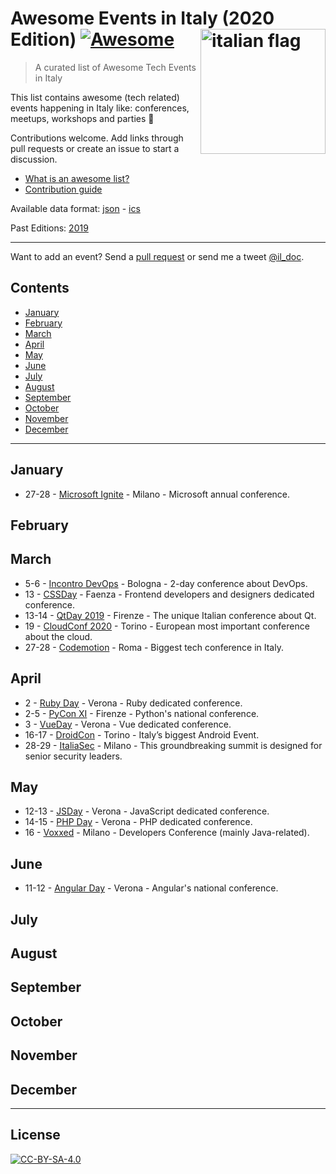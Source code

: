 # Awesome Events in Italy (2020 Edition) [![Awesome](https://awesome.re/badge.svg)](https://awesome.re) [<img src="https://upload.wikimedia.org/wikipedia/en/thumb/0/03/Flag_of_Italy.svg/1200px-Flag_of_Italy.svg.png" width="200" align="right" alt="italian flag">](https://github.com/ildoc/awesome-italy-events#readme)

> A curated list of Awesome Tech Events in Italy

This list contains awesome (tech related) events happening in Italy like: conferences, meetups, workshops and parties 🎉 

Contributions welcome. Add links through pull requests or create an issue to start a discussion.
- [What is an awesome list?](https://github.com/sindresorhus/awesome)
- [Contribution guide](contributing.md)

Available data format: [json](data/2020.json) - [ics](data/2020.ics)

Past Editions: [2019](README.md)

---

Want to add an event? Send a [pull request](contributing.md) or send me a tweet [@il_doc](https://twitter.com/il_doc).

## Contents
- [January](#january)
- [February](#february)
- [March](#march)
- [April](#april)
- [May](#may)
- [June](#june)
- [July](#july)
- [August](#august)
- [September](#september)
- [October](#october)
- [November](#november)
- [December](#december)

---

## January
- 27-28 - [Microsoft Ignite](https://www.microsoft.com/en-us/ignite) - Milano - Microsoft annual conference.

## February

## March
- 5-6 - [Incontro DevOps](https://2020.incontrodevops.it/) - Bologna - 2-day conference about DevOps.
- 13 - [CSSDay](https://2020.cssday.it/) - Faenza - Frontend developers and designers dedicated conference.
- 13-14 - [QtDay 2019](https://www.qtday.it/) - Firenze - The unique Italian conference about Qt.
- 19 - [CloudConf 2020](https://2020.cloudconf.it/) - Torino - European most important conference about the cloud.
- 27-28 - [Codemotion](https://events.codemotion.com/conferences/rome/2020/) - Roma - Biggest tech conference in Italy.

## April
- 2 - [Ruby Day](https://2020.rubyday.it/) - Verona - Ruby dedicated conference.
- 2-5 - [PyCon XI](https://www.pycon.it/) - Firenze - Python's national conference.
- 3 - [VueDay](https://2020.vueday.it/) - Verona - Vue dedicated conference.
- 16-17 - [DroidCon](https://it.droidcon.com/2020/it) - Torino - Italy’s biggest Android Event.
- 28-29 - [ItaliaSec](https://cyberseries.io/italiasec/) - Milano - This groundbreaking summit is designed for senior security leaders.

## May
- 12-13 - [JSDay](https://2020.jsday.it/) - Verona - JavaScript dedicated conference.
- 14-15 - [PHP Day](https://2020.phpday.it/) - Verona - PHP dedicated conference.
- 16 - [Voxxed](https://voxxeddays.com/milan/) - Milano - Developers Conference (mainly Java-related).

## June
- 11-12 - [Angular Day](https://2020.angularday.it/) - Verona - Angular's national conference.

## July

## August

## September

## October

## November

## December

---

## License
[![CC-BY-SA-4.0](https://upload.wikimedia.org/wikipedia/commons/d/d0/CC-BY-SA_icon.svg)](http://creativecommons.org/licenses/by-sa/4.0/)
